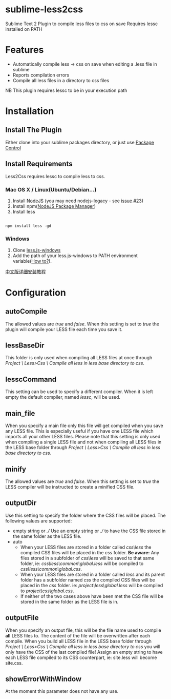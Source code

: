 # sublime-less2css

Sublime Text 2 Plugin to compile less files to css on save
Requires lessc installed on PATH

# Features


 * Automatically compile less -> css on save when editing a .less file in sublime
 * Reports compilation errors
 * Compile all less files in a directory to css files

NB This plugin requires lessc to be in your execution path

# Installation

## Install The Plugin

Either clone into your sublime packages directory, or just use [Package Control](https://github.com/wbond/sublime_package_control/)

## Install Requirements

Less2Css requires lessc to compile less to css.

### Mac OS X / Linux(Ubuntu/Debian…)

1. Install [NodeJS](http://nodejs.org) (you may need nodejs-legacy - see [issue #23](https://github.com/timdouglas/sublime-less2css/issues/23))
2. Install npm([NodeJS Package Manager](https://npmjs.org/doc/README.html))
3. Install less

##
    npm install less -gd


### Windows

1. Clone [less.js-windows](https://github.com/duncansmart/less.js-windows)
2. Add the path of your less.js-windows to PATH environment variable([How to?](http://msdn.microsoft.com/en-us/library/ee537574.aspx)).

[中文版详细安装教程](http://fdream.net/blog/article/783.aspx)

# Configuration
## autoCompile
The allowed values are *true* and *false*. When this setting is set to *true* the plugin will compile your LESS file each time you save it.

## lessBaseDir
This folder is only used when compiling all LESS files at once through *Project \ Less>Css \ Compile all less in less base directory to css*.

## lesscCommand
This setting can be used to specify a different compiler. When it is left empty the default compiler, named *lessc*, will be used.

## main_file
When you specify a main file only this file will get compiled when you save any LESS file. This is especially useful if you have one LESS file which imports all your other LESS files. Please note that this setting is only used when compiling a single LESS file and not when compiling all LESS files in the LESS base folder through *Project \ Less>Css \ Compile all less in less base directory to css*.

## minify
The allowed values are *true* and *false*. When this setting is set to *true* the LESS compiler will be instructed to create a minified CSS file.

## outputDir
Use this setting to specify the folder where the CSS files will be placed. The following values are supported:
- empty string or *./*
Use an empty string or *./* to have the CSS file stored in the same folder as the LESS file.
- auto
    * When your LESS files are stored in a folder called *css\less* the compiled CSS files will be placed in the *css* folder. **Be aware:** Any files stored in a subfolder of *css\less* will be saved to that same folder, ie: *css\less\common\global.less* will be compiled to *css\less\common\global.css*.
    * When your LESS files are stored in a folder called *less* and its parent folder has a subfolder named *css* the compiled CSS files will be placed in the *css* folder. ie: *project\less\global.less* will be compiled to *project\css\global.css*.
    * If neither of the two cases above have been met the CSS file will be stored in the same folder as the LESS file is in.

## outputFile
When you specify an output file, this will be the file name used to compile **all** LESS files to. The content of the file will be overwritten after each compile. When you build all LESS file in the LESS base folder through *Project \ Less>Css \ Compile all less in less base directory to css* you will only have the CSS of the last compiled file! Assign an empty string to have each LESS file compiled to its CSS counterpart, ie: site.less will become site.css.

## showErrorWithWindow
At the moment this parameter does not have any use.